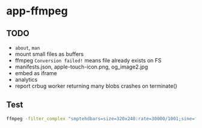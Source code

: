 # app-ffmpeg

## TODO

- `about`, `man`
- mount small files as buffers
- ffmpeg `Conversion failed!` means file already exists on FS
- manifests.json, apple-touch-icon.png, og_image2.jpg
- embed as iframe
- analytics
- report crbug worker returning many blobs crashes on terminate()

## Test

```sh
ffmpeg -filter_complex "smptehdbars=size=320x240:rate=30000/1001;sine=frequency=440:sample_rate=48000:beep_factor=2" -c:v libx264 -pix_fmt:v yuv420p -profile:v high -c:a aac -ac 2 -t 5 out.mp4 -movflags +faststart
```
